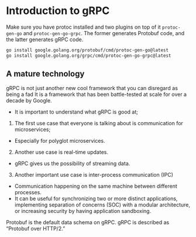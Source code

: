 # Introduction to gRPC
Make sure you have protoc installed and two plugins on top of it `protoc-gen-go` and `protoc-gen-go-grpc`. The former generates Protobuf code, and the
latter generates gRPC code.

```bash
go install google.golang.org/protobuf/cmd/protoc-gen-go@latest
go install google.golang.org/grpc/cmd/protoc-gen-go-grpc@latest
```

## A mature technology
gRPC is not just another new cool framework that you can disregard as being a fad It is a framework that has been battle-tested at scale for over a decade by Google.

- It is important to understand what gRPC is good at;
1. The first use case that everyone is talking about is communication for microservices;
  - Especially for polyglot microservices.
2. Another use case is real-time updates.
  - gRPC gives us the possibility of streaming data.
3. Another important use case is inter-process communication (IPC)
  - Communication happening on the same machine between different processes.
  - It can be useful for synchronizing two or more distinct applications, implementing separation of concerns (SOC) with a modular architecture, or increasing security by having application sandboxing.

Protobuf is the default data schema on gRPC.
gRPC is described as “Protobuf over HTTP/2.”
